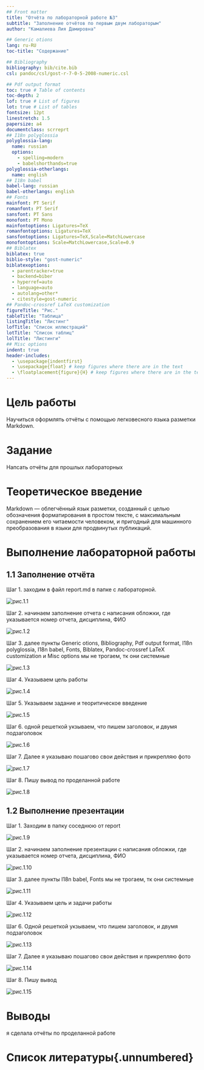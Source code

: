 ```yaml
---
## Front matter
title: "Отчёта по лабораторной работе №3"
subtitle: "Заполнение отчётов по первым двум лабораторым"
author: "Камалиева Лия Дамировна"

## Generic otions
lang: ru-RU
toc-title: "Содержание"

## Bibliography
bibliography: bib/cite.bib
csl: pandoc/csl/gost-r-7-0-5-2008-numeric.csl

## Pdf output format
toc: true # Table of contents
toc-depth: 2
lof: true # List of figures
lot: true # List of tables
fontsize: 12pt
linestretch: 1.5
papersize: a4
documentclass: scrreprt
## I18n polyglossia
polyglossia-lang:
  name: russian
  options:
	- spelling=modern
	- babelshorthands=true
polyglossia-otherlangs:
  name: english
## I18n babel
babel-lang: russian
babel-otherlangs: english
## Fonts
mainfont: PT Serif
romanfont: PT Serif
sansfont: PT Sans
monofont: PT Mono
mainfontoptions: Ligatures=TeX
romanfontoptions: Ligatures=TeX
sansfontoptions: Ligatures=TeX,Scale=MatchLowercase
monofontoptions: Scale=MatchLowercase,Scale=0.9
## Biblatex
biblatex: true
biblio-style: "gost-numeric"
biblatexoptions:
  - parentracker=true
  - backend=biber
  - hyperref=auto
  - language=auto
  - autolang=other*
  - citestyle=gost-numeric
## Pandoc-crossref LaTeX customization
figureTitle: "Рис."
tableTitle: "Таблица"
listingTitle: "Листинг"
lofTitle: "Список иллюстраций"
lotTitle: "Список таблиц"
lolTitle: "Листинги"
## Misc options
indent: true
header-includes:
  - \usepackage{indentfirst}
  - \usepackage{float} # keep figures where there are in the text
  - \floatplacement{figure}{H} # keep figures where there are in the text
---
```


# Цель работы

Научиться оформлять отчёты с помощью легковесного языка разметки Markdown.

# Задание

Напсать отчёты для прошлых лабораторных

# Теоретическое введение

Markdown — облегчённый язык разметки, созданный с целью обозначения форматирования в простом тексте, с максимальным сохранением его читаемости человеком, и пригодный для машинного преобразования в языки для продвинутых публикаций.

# Выполнение лабораторной работы

## 1.1 Заполнение отчёта

Шаг 1. заходим в файл report.md в папке с лабораторной.

![рис.1.1](image/1.3.1.png)

Шаг 2. начинаем заполнение отчета с написания обложки, где указывается номер отчета, дисциплина, ФИО

![рис.1.2](image/1.3.2.png)

Шаг 3. далее пункты Generic otions, Bibliography, Pdf output format, I18n polyglossia, I18n babel, Fonts, Biblatex, Pandoc-crossref LaTeX customization и Misc options мы не трогаем, тк они системные

![рис.1.3](image/1.3.3.png)

Шаг 4. Указываем цель работы

![рис.1.4](image/1.3.4.png)

Шаг 5. Указываем задание и теоритическое введение

![рис.1.5](image/1.3.5.png)

Шаг 6. одной решеткой укзываем, что пишем заголовок, и двумя подзаголовок

![рис.1.6](image/1.3.6.png)

Шаг 7. Далее я указываю пошагово свои действия и прикрепляю фото

![рис.1.7](image/1.3.7.png)

Шаг 8. Пишу вывод по проделанной работе

![рис.1.8](image/1.3.8.png)

## 1.2 Выполнение презентации

Шаг 1. Заходим в папку соседнюю от report

![рис.1.9](image/1.3.9.png)

Шаг 2. начинаем заполнение презентации с написания обложки, где указывается номер отчета, дисциплина, ФИО

![рис.1.10](image/1.3.10.png)

Шаг 3. далее пункты I18n babel, Fonts мы не трогаем, тк они системные

![рис.1.11](image/1.3.11.png)

Шаг 4. Указываем цель и задачи работы 

![рис.1.12](image/1.3.12.png)

Шаг 6. Одной решеткой укзываем, что пишем заголовок, и двумя подзаголовок

![рис.1.13](image/1.3.13.png)

Шаг 7. Далее я указываю пошагово свои действия и прикрепляю фото

![рис.1.14](image/1.3.14.png)

Шаг 8. Пишу вывод

![рис.1.15](image/1.3.15.png)



# Выводы

я сделала отчёты по проделанной работе

# Список литературы{.unnumbered}
